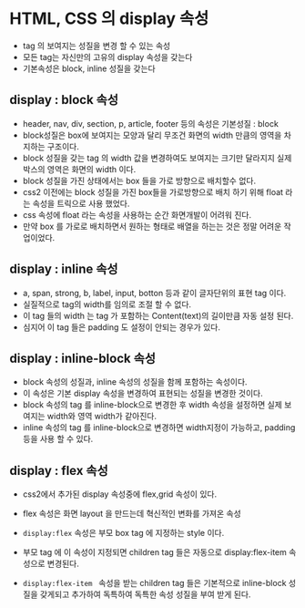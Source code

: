 # HTML, CSS 의 display 속성

- tag 의 보여지는 성질을 변경 할 수 있는 속성
- 모든 tag는 자신만의 고유의 display 속성을 갖는다
- 기본속성은 block, inline 성질을 갖는다

## display : block 속성

- header, nav, div, section, p, article, footer 등의 속성은 기본성질 : block
- block성질은 box에 보여지는 모양과 달리 무조건 화면의 width 만큼의 영역을 차지하는 구조이다.
- block 성질을 갖는 tag 의 width 값을 변경하여도 보여지는 크기만 달라지지 실제 박스의 영역은 화면의 width 이다.
- block 성질을 가진 상태에서는 box 들을 가로 방향으로 배치할수 없다.
- css2 이전에는 block 성질을 가진 box들을 가로방향으로 배치 하기 위해 float 라는 속성을 트릭으로 사용 했었다.
- css 속성에 float 라는 속성을 사용하는 순간 화면개발이 어려워 진다.
- 만약 box 를 가로로 배치하면서 원하는 형태로 배열을 하는는 것은 정말 어려운 작업이었다.

## display : inline 속성

- a, span, strong, b, label, input, botton 등과 같이 글자단위의 표현 tag 이다.
- 실질적으로 tag의 width를 임의로 조절 할 수 없다.
- 이 tag 들의 width 는 tag 가 포함하는 Content(text)의 길이만큼 자동 설정 된다.
- 심지어 이 tag 들은 padding 도 설정이 안되는 경우가 있다.

## display : inline-block 속성

- block 속성의 성질과, inline 속성의 성질을 함께 포함하는 속성이다.
- 이 속성은 기본 display 속성을 변경하여 표현되는 성질을 변경한 것이다.
- block 속성의 tag 를 inline-block으로 변경한 후 width 속성을 설정하면 실제 보여지는 width와 영역 width가 같아진다.
- inline 속성의 tag 를 inline-block으로 변경하면 width지정이 가능하고, padding 등을 사용 할 수 있다.

## display : flex 속성

- css2에서 추가된 display 속성중에 flex,grid 속성이 있다.
- flex 속성은 화면 layout 을 만드는데 혁신적인 변화를 가져온 속성

- `display:flex` 속성은 부모 box tag 에 지정하는 style 이다.
- 부모 tag 에 이 속성이 지정되면 children tag 들은 자동으로 display:flex-item 속성으로 변경된다.
- `display:flex-item ` 속성을 받는 children tag 들은 기본적으로 inline-block 성질을 갖게되고 추가하여 독특하여 독특한 속성 성질을 부여 받게 된다.
